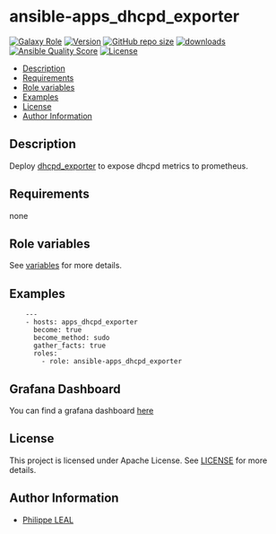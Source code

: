 # ansible-apps_dhcpd_exporter

[![Galaxy Role](https://img.shields.io/badge/galaxy-apps_dhcpd_exporter-purple?style=flat)](https://galaxy.ansible.com/lotusnoir/apps_dhcpd_exporter)
[![Version](https://img.shields.io/github/release/lotusnoir/ansible-apps_dhcpd_exporter.svg)](https://github.com/lotusnoir/ansible-apps_dhcpd_exporter/releases/latest)
[![GitHub repo size](https://img.shields.io/github/repo-size/lotusnoir/ansible-apps_dhcpd_exporter?color=orange&style=flat)](https://galaxy.ansible.com/lotusnoir/apps_dhcpd_exporter)
[![downloads](https://img.shields.io/ansible/role/d/52257)](https://galaxy.ansible.com/lotusnoir/apps_dhcpd_exporter)
[![Ansible Quality Score](https://img.shields.io/ansible/quality/52257)](https://galaxy.ansible.com/lotusnoir/apps_dhcpd_exporter)
[![License](https://img.shields.io/badge/license-Apache--2.0-brightgreen?style=flat)](https://opensource.org/licenses/Apache-2.0)

<!-- START doctoc generated TOC please keep comment here to allow auto update -->
<!-- DON'T EDIT THIS SECTION, INSTEAD RE-RUN doctoc TO UPDATE -->

- [Description](#description)
- [Requirements](#requirements)
- [Role variables](#role-variables)
- [Examples](#examples)
- [License](#license)
- [Author Information](#author-information)

<!-- END doctoc generated TOC please keep comment here to allow auto update -->

## Description

Deploy [dhcpd_exporter](https://github.com/atonkyra/dhcp-stats-prometheus) to expose dhcpd metrics to prometheus.
## Requirements

none

## Role variables

See [variables](/defaults/main.yml) for more details.

## Examples

        ---
        - hosts: apps_dhcpd_exporter
          become: true
          become_method: sudo
          gather_facts: true
          roles:
            - role: ansible-apps_dhcpd_exporter

## Grafana Dashboard

You can find a grafana dashboard [here](https://grafana.com/grafana/dashboards/13589)

## License

This project is licensed under Apache License. See [LICENSE](/LICENSE) for more details.

## Author Information

- [Philippe LEAL](https://github.com/lotusnoir)
